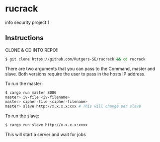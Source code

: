 # rucrack
info security project 1

## Instructions

CLONE & CD INTO REPO!!

```bash
$ git clone https://github.com/Rutgers-SE/rucrack && cd rucrack
```

There are two arguments that you can pass to the Command, master and slave. Both versions require the user to pass in the hosts IP address.

To run the master:

```bash
$ cargo run master 8080
master> iv-file <iv-filename>
master> cipher-file <cipher-filename>
master> slave http://x.x.x.x:xxx # This will change per slave
```

To run the slave:

```bash
$ cargo run slave http://x.x.x.x:xxxx
```

This will start a server and wait for jobs
